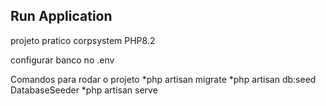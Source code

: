 ## Run Application

projeto pratico corpsystem 
PHP8.2

configurar banco no .env

Comandos para rodar o projeto
    *php artisan migrate
    *php artisan db:seed DatabaseSeeder
    *php artisan serve
